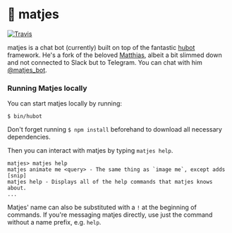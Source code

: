 # 🤖 matjes

[![Travis](https://img.shields.io/travis/kiliankoe/matjes.svg?style=flat-square)](https://travis-ci.org/kiliankoe/matjes)

matjes is a chat bot (currently) built on top of the fantastic [hubot](https://hubot.github.com) framework. He's a fork of the beloved [Matthias](https://github.com/fsr/matthias), albeit a bit slimmed down and not connected to Slack but to Telegram. You can chat with him [@matjes_bot](https://t.me/matjes_bot).

### Running Matjes locally

You can start matjes locally by running:

    $ bin/hubot

Don't forget running `$ npm install` beforehand to download all necessary dependencies.

Then you can interact with matjes by typing `matjes help`.

    matjes> matjes help
    matjes animate me <query> - The same thing as `image me`, except adds [snip]
    matjes help - Displays all of the help commands that matjes knows about.
    ...

Matjes' name can also be substituted with a `!` at the beginning of commands. If you're messaging matjes directly, use just the command without a name prefix, e.g. `help`.
